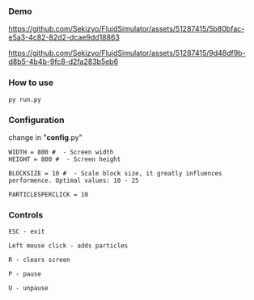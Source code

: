 
### Demo



https://github.com/Sekizyo/FluidSimulator/assets/51287415/5b80bfac-e5a3-4c82-82d2-dcae9dd18863



https://github.com/Sekizyo/FluidSimulator/assets/51287415/9d48df9b-d8b5-4b4b-9fc8-d2fa283b5eb6


### How to use

    py run.py
    
### Configuration

change in "__config__.py"

    WIDTH = 800 #  - Screen width
    HEIGHT = 800 #  - Screen height

    BLOCKSIZE = 10 #  - Scale block size, it greatly influences performence. Optimal values: 10 - 25

    PARTICLESPERCLICK = 10

### Controls
    ESC - exit

    Left mouse click - adds particles

    R - clears screen

    P - pause

    U - unpause
